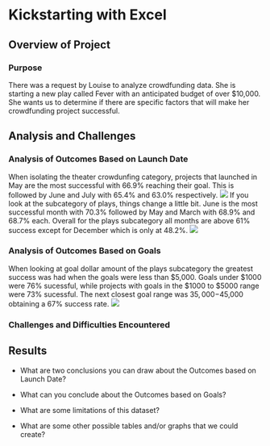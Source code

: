 # Kickstarting with Excel

## Overview of Project

### Purpose
There was a request by Louise to analyze crowdfunding data. She is starting a new play called Fever with an anticipated budget of over $10,000. She wants us to determine if there are specific factors that will make her crowdfunding project successful. 

## Analysis and Challenges

### Analysis of Outcomes Based on Launch Date
When isolating the theater crowdunfing category, projects that launched in May are the most successful with 66.9% reaching their goal. This is followed by June and July with 65.4% and 63.0% respectively. ![](/kickstarter-analysis/main/Theater_Outcomes_vs_Launch.png)
If you look at the subcategory of plays, things change a little bit. June is the most successful month with 70.3% followed by May and March with 68.9% and 68.7% each. Overall for the plays subcategory all months are above 61% success except for December which is only at 48.2%. 
![](/kickstarter-analysis/Plays_Outcomes_vs_Launch.png)

### Analysis of Outcomes Based on Goals
When looking at goal dollar amount of the plays subcategory the greatest success was had when the goals were less than $5,000. Goals under $1000 were 76% sucessful, while projects with goals in the $1000 to $5000 range were 73% sucessful. The next closest goal range was $35,000-$45,000 obtaining a 67% success rate. ![](/kickstarter-analysis/Outcomes_vs_Goals.png) 

### Challenges and Difficulties Encountered

## Results

- What are two conclusions you can draw about the Outcomes based on Launch Date?

- What can you conclude about the Outcomes based on Goals?

- What are some limitations of this dataset?

- What are some other possible tables and/or graphs that we could create?
